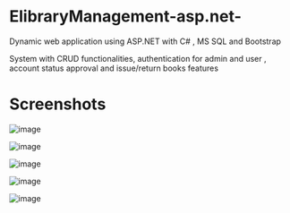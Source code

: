 # ElibraryManagement-asp.net-
Dynamic  web application  using  ASP.NET with C# , MS SQL  and Bootstrap  

System with CRUD functionalities, authentication for admin and user , account status approval  and   issue/return books features

# Screenshots

![image](https://github.com/geek-anish/ElibraryManagement-asp.net-/assets/51984675/f71da125-ace9-46d0-a764-22eeb57be26a)

![image](https://github.com/geek-anish/ElibraryManagement-asp.net-/assets/51984675/08b6f3e2-6afd-48a5-a907-9b294492ea24)

![image](https://github.com/geek-anish/ElibraryManagement-asp.net-/assets/51984675/f9597d6f-fe48-47eb-8bc7-bb1b0424e07d)

![image](https://github.com/geek-anish/ElibraryManagement-asp.net-/assets/51984675/51b336b0-3ff2-420b-a79d-5f447ff35466)

![image](https://github.com/geek-anish/ElibraryManagement-asp.net-/assets/51984675/4e404c3e-c7c4-4caf-a3f4-ae0f5291228c)
